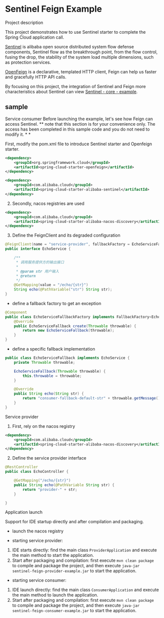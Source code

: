 # Sentinel Feign Example

Project description

This project demonstrates how to use Sentinel starter to complete the Spring Cloud application call.

[Sentinel](https://github.com/alibaba/Sentinel) is alibaba open source distributed system flow defense components, Sentinel flow as the breakthrough point, from the flow control, fusing the drop, the stability of the system load multiple dimensions, such as protection services.

[OpenFeign](https://github.com/spring-cloud/spring-cloud-openfeign) is a declarative, templated HTTP client, Feign can help us faster and gracefully HTTP API calls.

By focusing on this project, the integration of Sentinel and Feign more characteristics about Sentinel can view [Sentinel - core - example](https://github.com/alibaba/spring-cloud-alibaba/tree/2021.x/spring-cloud-alibaba-examples/sentinel-example/sentinel-core-example).

## sample

Service consumer
Before launching the example, let's see how Feign can access Sentinel.
** note that this section is for your convenience only. The access has been completed in this sample code and you do not need to modify it. * *

First, modify the pom.xml file to introduce Sentinel starter and Openfeign starter.

```xml
<dependency>
    <groupId>org.springframework.cloud</groupId>
    <artifactId>spring-cloud-starter-openfeign</artifactId>
</dependency>

<dependency>
    <groupId>com.alibaba.cloud</groupId>
    <artifactId>spring-cloud-starter-alibaba-sentinel</artifactId>
</dependency>

```
2. Secondly, nacos registries are used

```xml
<dependency>
    <groupId>com.alibaba.cloud</groupId>
    <artifactId>spring-cloud-starter-alibaba-nacos-discovery</artifactId>
</dependency>
```

3. Define the FeignClient and its degraded configuration

```java
@FeignClient(name = "service-provider", fallbackFactory = EchoServiceFallbackFactory.class)
public interface EchoService {

    /**
     * 调用服务提供方的输出接口
     *
     * @param str 用户输入
     * @return
     */
    @GetMapping(value = "/echo/{str}")
    String echo(@PathVariable("str") String str);
}
```
- define a fallback factory to get an exception

```java
@Component
public class EchoServiceFallbackFactory implements FallbackFactory<EchoServiceFallback> {
    @Override
    public EchoServiceFallback create(Throwable throwable) {
        return new EchoServiceFallback(throwable);
    }
}
```

- define a specific fallback implementation
```java
public class EchoServiceFallback implements EchoService {
    private Throwable throwable;

    EchoServiceFallback(Throwable throwable) {
        this.throwable = throwable;
    }

    @Override
    public String echo(String str) {
        return "consumer-fallback-default-str" + throwable.getMessage();
    }
}
```
Service provider

1. First, rely on the nacos registry

```xml
<dependency>
    <groupId>com.alibaba.cloud</groupId>
    <artifactId>spring-cloud-starter-alibaba-nacos-discovery</artifactId>
</dependency>
```


2. Define the service provider interface

```java
@RestController
public class EchoController {

    @GetMapping("/echo/{str}")
    public String echo(@PathVariable String str) {
        return "provider-" + str;
    }

}
```

Application launch


Support for IDE startup directly and after compilation and packaging.

- launch the nacos registry

- starting service provider:

1. IDE starts directly: find the main class `ProviderApplication` and execute the main method to start the application.
2. Start after packaging and compilation: first execute `mvn clean package` to compile and package the project, and then execute `java-jar sentinel-feign-provider-example.jar` to start the application.

- starting service consumer:

1. IDE launch directly: find the main class `ConsumerApplication` and execute the main method to launch the application.
2. Start after packaging and compilation: first execute `mvn clean package` to compile and package the project, and then execute `java-jar sentinel-feign-consumer-example.jar` to start the application.
